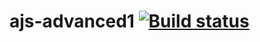 # ajs-advanced1 [![Build status](https://ci.appveyor.com/api/projects/status/td9lead0e62hll7m?svg=true)](https://ci.appveyor.com/project/zarajskysam/ajs-advanced1)
